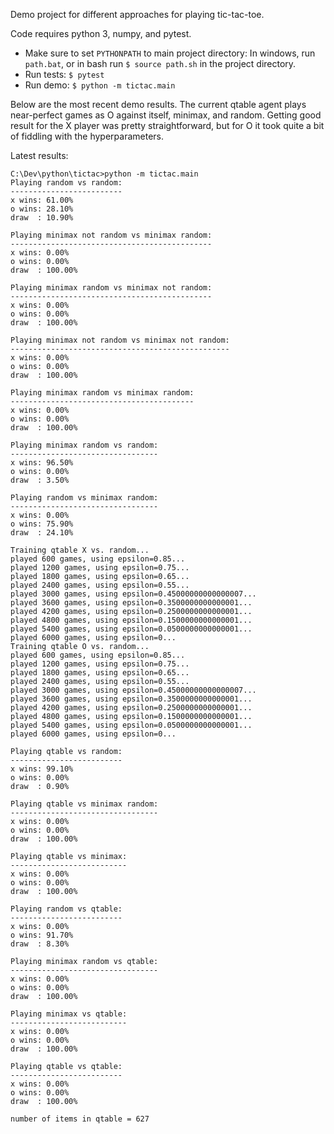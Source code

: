 Demo project for different approaches for playing tic-tac-toe.

Code requires python 3, numpy, and pytest.

* Make sure to set `PYTHONPATH` to main project directory: In windows, run `path.bat`, or in bash run `$ source path.sh` in the project directory.
* Run tests: `$ pytest`
* Run demo: `$ python -m tictac.main`

Below are the most recent demo results. The current qtable agent plays near-perfect games as O against itself, minimax, and random. Getting good result for the X player was pretty straightforward, but for O it took quite a bit of fiddling with the hyperparameters.

Latest results:

```
C:\Dev\python\tictac>python -m tictac.main
Playing random vs random:
-------------------------
x wins: 61.00%
o wins: 28.10%
draw  : 10.90%

Playing minimax not random vs minimax random:
---------------------------------------------
x wins: 0.00%
o wins: 0.00%
draw  : 100.00%

Playing minimax random vs minimax not random:
---------------------------------------------
x wins: 0.00%
o wins: 0.00%
draw  : 100.00%

Playing minimax not random vs minimax not random:
-------------------------------------------------
x wins: 0.00%
o wins: 0.00%
draw  : 100.00%

Playing minimax random vs minimax random:
-----------------------------------------
x wins: 0.00%
o wins: 0.00%
draw  : 100.00%

Playing minimax random vs random:
---------------------------------
x wins: 96.50%
o wins: 0.00%
draw  : 3.50%

Playing random vs minimax random:
---------------------------------
x wins: 0.00%
o wins: 75.90%
draw  : 24.10%

Training qtable X vs. random...
played 600 games, using epsilon=0.85...
played 1200 games, using epsilon=0.75...
played 1800 games, using epsilon=0.65...
played 2400 games, using epsilon=0.55...
played 3000 games, using epsilon=0.45000000000000007...
played 3600 games, using epsilon=0.3500000000000001...
played 4200 games, using epsilon=0.2500000000000001...
played 4800 games, using epsilon=0.1500000000000001...
played 5400 games, using epsilon=0.0500000000000001...
played 6000 games, using epsilon=0...
Training qtable O vs. random...
played 600 games, using epsilon=0.85...
played 1200 games, using epsilon=0.75...
played 1800 games, using epsilon=0.65...
played 2400 games, using epsilon=0.55...
played 3000 games, using epsilon=0.45000000000000007...
played 3600 games, using epsilon=0.3500000000000001...
played 4200 games, using epsilon=0.2500000000000001...
played 4800 games, using epsilon=0.1500000000000001...
played 5400 games, using epsilon=0.0500000000000001...
played 6000 games, using epsilon=0...

Playing qtable vs random:
-------------------------
x wins: 99.10%
o wins: 0.00%
draw  : 0.90%

Playing qtable vs minimax random:
---------------------------------
x wins: 0.00%
o wins: 0.00%
draw  : 100.00%

Playing qtable vs minimax:
--------------------------
x wins: 0.00%
o wins: 0.00%
draw  : 100.00%

Playing random vs qtable:
-------------------------
x wins: 0.00%
o wins: 91.70%
draw  : 8.30%

Playing minimax random vs qtable:
---------------------------------
x wins: 0.00%
o wins: 0.00%
draw  : 100.00%

Playing minimax vs qtable:
--------------------------
x wins: 0.00%
o wins: 0.00%
draw  : 100.00%

Playing qtable vs qtable:
-------------------------
x wins: 0.00%
o wins: 0.00%
draw  : 100.00%

number of items in qtable = 627
```
